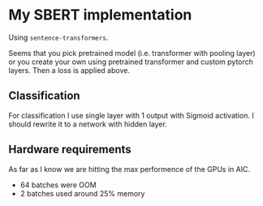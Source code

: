 
# My SBERT implementation

Using `sentence-transformers`.

Seems that you pick pretrained model (i.e. transformer with pooling layer) or you
create your own using pretrained transformer and custom pytorch layers. Then a
loss is applied above.


## Classification

For classification I use single layer with 1 output with Sigmoid activation. I
should rewrite it to a network with hidden layer.


## Hardware requirements

As far as I know we are hitting the max performence of the GPUs in AIC.

- 64 batches were OOM
- 2 batches used around 25% memory
